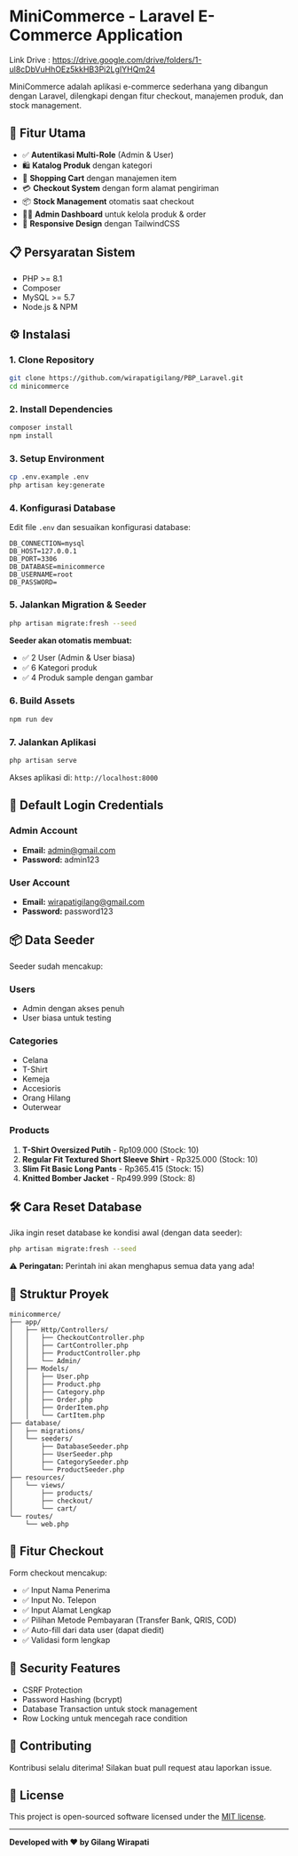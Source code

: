 # MiniCommerce - Laravel E-Commerce Application

Link Drive : https://drive.google.com/drive/folders/1-ul8cDbVuHhOEz5kkHB3Pi2LgIYHQm24

MiniCommerce adalah aplikasi e-commerce sederhana yang dibangun dengan Laravel, dilengkapi dengan fitur checkout, manajemen produk, dan stock management.

## 🚀 Fitur Utama

-   ✅ **Autentikasi Multi-Role** (Admin & User)
-   🛍️ **Katalog Produk** dengan kategori
-   🛒 **Shopping Cart** dengan manajemen item
-   💳 **Checkout System** dengan form alamat pengiriman
-   📦 **Stock Management** otomatis saat checkout
-   👨‍💼 **Admin Dashboard** untuk kelola produk & order
-   🎨 **Responsive Design** dengan TailwindCSS

## 📋 Persyaratan Sistem

-   PHP >= 8.1
-   Composer
-   MySQL >= 5.7
-   Node.js & NPM

## ⚙️ Instalasi

### 1. Clone Repository

```bash
git clone https://github.com/wirapatigilang/PBP_Laravel.git
cd minicommerce
```

### 2. Install Dependencies

```bash
composer install
npm install
```

### 3. Setup Environment

```bash
cp .env.example .env
php artisan key:generate
```

### 4. Konfigurasi Database

Edit file `.env` dan sesuaikan konfigurasi database:

```env
DB_CONNECTION=mysql
DB_HOST=127.0.0.1
DB_PORT=3306
DB_DATABASE=minicommerce
DB_USERNAME=root
DB_PASSWORD=
```

### 5. Jalankan Migration & Seeder

```bash
php artisan migrate:fresh --seed
```

**Seeder akan otomatis membuat:**

-   ✅ 2 User (Admin & User biasa)
-   ✅ 6 Kategori produk
-   ✅ 4 Produk sample dengan gambar

### 6. Build Assets

```bash
npm run dev
```

### 7. Jalankan Aplikasi

```bash
php artisan serve
```

Akses aplikasi di: `http://localhost:8000`

## 👤 Default Login Credentials

### Admin Account

-   **Email:** admin@gmail.com
-   **Password:** admin123

### User Account

-   **Email:** wirapatigilang@gmail.com
-   **Password:** password123

## 📦 Data Seeder

Seeder sudah mencakup:

### Users

-   Admin dengan akses penuh
-   User biasa untuk testing

### Categories

-   Celana
-   T-Shirt
-   Kemeja
-   Accesioris
-   Orang Hilang
-   Outerwear

### Products

1. **T-Shirt Oversized Putih** - Rp109.000 (Stock: 10)
2. **Regular Fit Textured Short Sleeve Shirt** - Rp325.000 (Stock: 10)
3. **Slim Fit Basic Long Pants** - Rp365.415 (Stock: 15)
4. **Knitted Bomber Jacket** - Rp499.999 (Stock: 8)

## 🛠️ Cara Reset Database

Jika ingin reset database ke kondisi awal (dengan data seeder):

```bash
php artisan migrate:fresh --seed
```

⚠️ **Peringatan:** Perintah ini akan menghapus semua data yang ada!

## 📁 Struktur Proyek

```
minicommerce/
├── app/
│   ├── Http/Controllers/
│   │   ├── CheckoutController.php
│   │   ├── CartController.php
│   │   ├── ProductController.php
│   │   └── Admin/
│   ├── Models/
│   │   ├── User.php
│   │   ├── Product.php
│   │   ├── Category.php
│   │   ├── Order.php
│   │   ├── OrderItem.php
│   │   └── CartItem.php
├── database/
│   ├── migrations/
│   └── seeders/
│       ├── DatabaseSeeder.php
│       ├── UserSeeder.php
│       ├── CategorySeeder.php
│       └── ProductSeeder.php
├── resources/
│   └── views/
│       ├── products/
│       ├── checkout/
│       └── cart/
└── routes/
    └── web.php
```

## 🎯 Fitur Checkout

Form checkout mencakup:

-   ✅ Input Nama Penerima
-   ✅ Input No. Telepon
-   ✅ Input Alamat Lengkap
-   ✅ Pilihan Metode Pembayaran (Transfer Bank, QRIS, COD)
-   ✅ Auto-fill dari data user (dapat diedit)
-   ✅ Validasi form lengkap

## 🔐 Security Features

-   CSRF Protection
-   Password Hashing (bcrypt)
-   Database Transaction untuk stock management
-   Row Locking untuk mencegah race condition

## 🤝 Contributing

Kontribusi selalu diterima! Silakan buat pull request atau laporkan issue.

## 📄 License

This project is open-sourced software licensed under the [MIT license](https://opensource.org/licenses/MIT).

---

**Developed with ❤️ by Gilang Wirapati**
